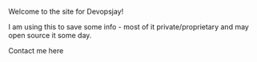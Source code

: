 Welcome to the site for Devopsjay! 

I am using this to save some info - most of it private/proprietary and may open source it some day. 

Contact me here 

